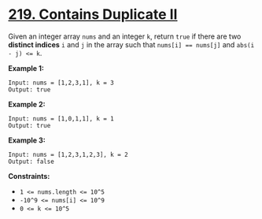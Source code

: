 # [219. Contains Duplicate II](https://leetcode.com/problems/contains-duplicate-ii/)

Given an integer array `nums` and an integer `k`, return `true` if there are two **distinct indices**  `i` and `j` in the array such that `nums[i] == nums[j]` and `abs(i - j) <= k`.

**Example 1:** 

```
Input: nums = [1,2,3,1], k = 3
Output: true
```

**Example 2:** 

```
Input: nums = [1,0,1,1], k = 1
Output: true
```

**Example 3:** 

```
Input: nums = [1,2,3,1,2,3], k = 2
Output: false
```

**Constraints:** 

- `1 <= nums.length <= 10^5`
- `-10^9 <= nums[i] <= 10^9`
- `0 <= k <= 10^5`
